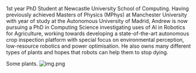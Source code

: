 1st year PhD Student at Newcastle University School of Computing. Having previously achieved Masters of Physics (MPhys) at Manchester University with year of study at the Autonomous University of Madrid, Andrew is now pursuing a PhD in Computing Science investigating uses of AI in Robotics for Agriculture, working towards developing a state-of-the-art autonomous crop inspection platform with special focus on environmental perception, low-resource robotics and power optimisation. He also owns many different types of plants and hopes that robots can help them to stop dying.

Some plants.
![img.png](img.png)